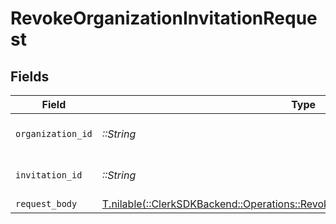 # RevokeOrganizationInvitationRequest


## Fields

| Field                                                                                                                                                   | Type                                                                                                                                                    | Required                                                                                                                                                | Description                                                                                                                                             |
| ------------------------------------------------------------------------------------------------------------------------------------------------------- | ------------------------------------------------------------------------------------------------------------------------------------------------------- | ------------------------------------------------------------------------------------------------------------------------------------------------------- | ------------------------------------------------------------------------------------------------------------------------------------------------------- |
| `organization_id`                                                                                                                                       | *::String*                                                                                                                                              | :heavy_check_mark:                                                                                                                                      | The organization ID.                                                                                                                                    |
| `invitation_id`                                                                                                                                         | *::String*                                                                                                                                              | :heavy_check_mark:                                                                                                                                      | The organization invitation ID.                                                                                                                         |
| `request_body`                                                                                                                                          | [T.nilable(::ClerkSDKBackend::Operations::RevokeOrganizationInvitationRequestBody)](../../models/operations/revokeorganizationinvitationrequestbody.md) | :heavy_minus_sign:                                                                                                                                      | N/A                                                                                                                                                     |
